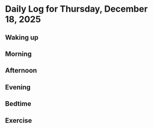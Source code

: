 # Daily Log for Thursday, December 18, 2025

## Waking up

## Morning

## Afternoon

## Evening

## Bedtime

## Exercise
